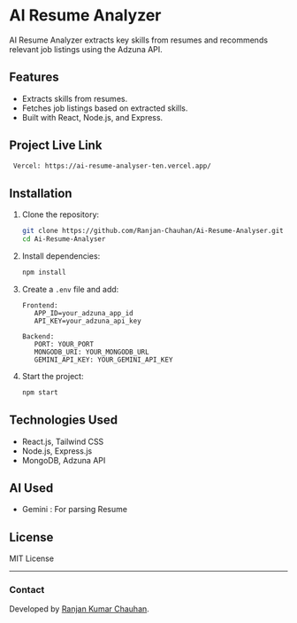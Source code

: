 # AI Resume Analyzer

AI Resume Analyzer extracts key skills from resumes and recommends relevant job listings using the Adzuna API.

## Features
- Extracts skills from resumes.
- Fetches job listings based on extracted skills.
- Built with React, Node.js, and Express.

## Project Live Link 
```sh
 Vercel: https://ai-resume-analyser-ten.vercel.app/
```
     
## Installation
1. Clone the repository:  
   ```sh
   git clone https://github.com/Ranjan-Chauhan/Ai-Resume-Analyser.git
   cd Ai-Resume-Analyser
   ```
2. Install dependencies:  
   ```sh
   npm install
   ```
3. Create a `.env` file and add:  
   ```env
   Frontend:
      APP_ID=your_adzuna_app_id
      API_KEY=your_adzuna_api_key
   
   Backend:
      PORT: YOUR_PORT
      MONGODB_URI: YOUR_MONGODB_URL
      GEMINI_API_KEY: YOUR_GEMINI_API_KEY
   ```
4. Start the project:  
   ```sh
   npm start
   ```

## Technologies Used
- React.js, Tailwind CSS
- Node.js, Express.js
- MongoDB, Adzuna API

## AI Used
- Gemini : For parsing Resume

## License
MIT License

---

### Contact
Developed by [Ranjan Kumar Chauhan](https://github.com/Ranjan-Chauhan).


